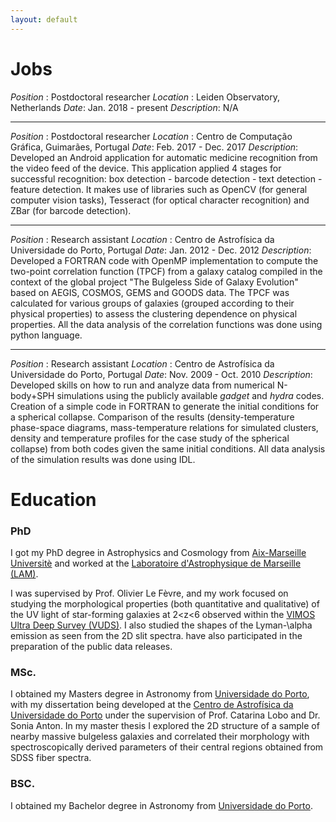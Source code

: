 ```yaml
---
layout: default
---
```


# Jobs

_Position_ : Postdoctoral researcher
_Location_ : Leiden Observatory, Netherlands
_Date_: Jan. 2018 - present
_Description_: N/A
* * *
_Position_ : Postdoctoral researcher
_Location_ : Centro de Computação Gráfica, Guimarães, Portugal
_Date_: Feb. 2017 - Dec. 2017
_Description_: Developed an Android application for automatic medicine recognition from the video feed of the device. This application applied 4 stages for successful recognition: box detection - barcode detection - text detection - feature detection. It makes use of libraries such as OpenCV (for general computer vision tasks), Tesseract (for optical character recognition) and ZBar (for barcode detection).
* * *
_Position_ : Research assistant
_Location_ : Centro de Astrofísica da Universidade do Porto, Portugal
_Date_: Jan. 2012 - Dec. 2012
_Description_: Developed a FORTRAN code with OpenMP implementation to compute the two-point correlation function (TPCF) from a galaxy catalog compiled in the context of the global project "The Bulgeless Side of Galaxy Evolution" based on AEGIS, COSMOS, GEMS and GOODS data. The TPCF was calculated for various groups of galaxies (grouped according to their physical properties) to assess the clustering dependence on physical properties. All the data analysis of the correlation functions was done using python language.
* * *
_Position_ : Research assistant
_Location_ : Centro de Astrofísica da Universidade do Porto, Portugal
_Date_: Nov. 2009 - Oct. 2010
_Description_: Developed skills on how to run and analyze data from numerical N-body+SPH simulations using the publicly available _gadget_ and _hydra_ codes. Creation of a simple code in FORTRAN to generate the initial conditions for a spherical collapse. Comparison of the results (density-temperature phase-space diagrams, mass-temperature relations for simulated clusters, density and temperature profiles for the case study of the spherical collapse) from both codes given the same initial conditions. All data analysis of the simulation results was done using IDL.

# Education

### PhD

I got my PhD degree in Astrophysics and Cosmology from [Aix-Marseille Universitè](https://sciences.univ-amu.fr/) and worked at the [Laboratoire d'Astrophysique de Marseille (LAM)](https://www.lam.fr/?lang=fr).

I was supervised by Prof. Olivier Le Fèvre, and my work focused on studying the morphological properties (both quantitative and qualitative) of the UV light of star-forming galaxies at 2<z<6 observed within the [VIMOS Ultra Deep Survey (VUDS)](http://cesam.oamp.fr/vuds/). I also studied the shapes of the Lyman-\alpha emission as seen from the 2D slit spectra. have also participated in the preparation of the public data releases.

### MSc.

I obtained my Masters degree in Astronomy from [Universidade do Porto](https://sigarra.up.pt/fcup/pt/web_page.inicial), with my dissertation being developed at the [Centro de Astrofísica da Universidade do Porto](https://www.astro.up.pt/) under the supervision of Prof. Catarina Lobo and Dr. Sonia Anton. In my master thesis I explored the 2D structure of a sample of nearby massive bulgeless galaxies and correlated their morphology with spectroscopically derived parameters of their central regions obtained from SDSS fiber spectra.

### BSC.

I obtained my Bachelor degree in Astronomy from [Universidade do Porto](https://sigarra.up.pt/fcup/pt/web_page.inicial).
